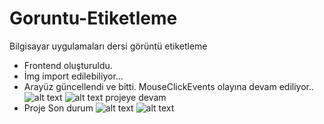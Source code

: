 # Goruntu-Etiketleme
 Bilgisayar uygulamaları dersi görüntü etiketleme
- Frontend oluşturuldu.
- İmg import edilebiliyor...
- Arayüz güncellendi ve bitti. MouseClickEvents olayına devam ediliyor..
![alt text](https://github.com/onursonmeznet/Goruntu-Etiketleme/blob/main/imgview/s1.jpg)
![alt text](https://github.com/onursonmeznet/Goruntu-Etiketleme/blob/main/imgview/s2.jpg)
projeye devam
- Proje Son durum
![alt text](https://github.com/onursonmeznet/Goruntu-Etiketleme/blob/main/imgview/s3.jpg)
![alt text](https://github.com/onursonmeznet/Goruntu-Etiketleme/blob/main/imgview/s4.jpg)
